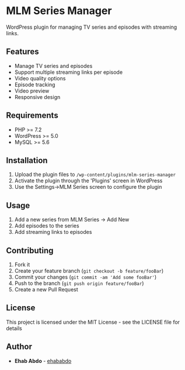 # MLM Series Manager

WordPress plugin for managing TV series and episodes with streaming links.

## Features

- Manage TV series and episodes
- Support multiple streaming links per episode
- Video quality options
- Episode tracking
- Video preview
- Responsive design

## Requirements

- PHP >= 7.2
- WordPress >= 5.0
- MySQL >= 5.6

## Installation

1. Upload the plugin files to `/wp-content/plugins/mlm-series-manager`
2. Activate the plugin through the 'Plugins' screen in WordPress
3. Use the Settings->MLM Series screen to configure the plugin

## Usage

1. Add a new series from MLM Series -> Add New
2. Add episodes to the series
3. Add streaming links to episodes

## Contributing

1. Fork it
2. Create your feature branch (`git checkout -b feature/fooBar`)
3. Commit your changes (`git commit -am 'Add some fooBar'`)
4. Push to the branch (`git push origin feature/fooBar`)
5. Create a new Pull Request

## License

This project is licensed under the MIT License - see the LICENSE file for details

## Author

- **Ehab Abdo** - [ehababdo](https://github.com/ehababdo)